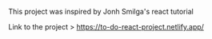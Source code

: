 This project was inspired by Jonh Smilga's react tutorial

Link to the project > https://to-do-react-project.netlify.app/

